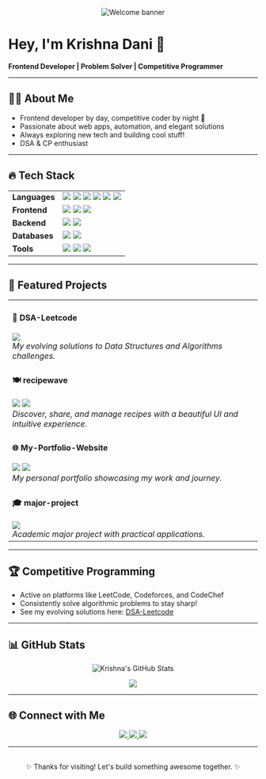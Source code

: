 <!-- Banner -->
<p align="center">
  <img src="https://readme-typing-svg.demolab.com?font=Fira+Code&size=30&pause=1000&color=38B2AC&center=true&vCenter=true&width=650&lines=Welcome+to+my+GitHub+Universe!+%F0%9F%9A%80" alt="Welcome banner"/>
</p>

# Hey, I'm Krishna Dani 👋

**Frontend Developer | Problem Solver | Competitive Programmer** 

---

## 🧑‍💻 About Me

- Frontend developer by day, competitive coder by night 🌙
- Passionate about web apps, automation, and elegant solutions
- Always exploring new tech and building cool stuff!
- DSA & CP enthusiast

---

## 🔥 Tech Stack

<table>
  <tr>
    <td><b>Languages</b></td>
    <td>
      <img src="https://img.shields.io/badge/JavaScript-F7DF1E?logo=javascript&logoColor=black&style=for-the-badge"/>
      <img src="https://img.shields.io/badge/Python-3776AB?logo=python&logoColor=white&style=for-the-badge"/>
      <img src="https://img.shields.io/badge/C++-00599C?logo=c%2B%2B&logoColor=white&style=for-the-badge"/>
      <img src="https://img.shields.io/badge/Java-007396?logo=java&logoColor=white&style=for-the-badge"/>
      <img src="https://img.shields.io/badge/HTML5-E34F26?logo=html5&logoColor=white&style=for-the-badge"/>
      <img src="https://img.shields.io/badge/CSS3-1572B6?logo=css3&logoColor=white&style=for-the-badge"/>
    </td>
  </tr>
  <tr>
    <td><b>Frontend</b></td>
    <td>
      <img src="https://img.shields.io/badge/React-61DAFB?logo=react&logoColor=black&style=for-the-badge"/>
      <img src="https://img.shields.io/badge/Bootstrap-7952B3?logo=bootstrap&logoColor=white&style=for-the-badge"/>
      <img src="https://img.shields.io/badge/Tailwind_CSS-38B2AC?logo=tailwindcss&logoColor=white&style=for-the-badge"/>
    </td>
  </tr>
  <tr>
    <td><b>Backend</b></td>
    <td>
      <img src="https://img.shields.io/badge/Node.js-339933?logo=node.js&logoColor=white&style=for-the-badge"/>
      <img src="https://img.shields.io/badge/Express-000000?logo=express&logoColor=white&style=for-the-badge"/>
    </td>
  </tr>
  <tr>
    <td><b>Databases</b></td>
    <td>
      <img src="https://img.shields.io/badge/MongoDB-47A248?logo=mongodb&logoColor=white&style=for-the-badge"/>
      <img src="https://img.shields.io/badge/MySQL-4479A1?logo=mysql&logoColor=white&style=for-the-badge"/>
    </td>
  </tr>
  <tr>
    <td><b>Tools</b></td>
    <td>
      <img src="https://img.shields.io/badge/Git-F05032?logo=git&logoColor=white&style=for-the-badge"/>
      <img src="https://img.shields.io/badge/VS%20Code-007ACC?logo=visualstudiocode&logoColor=white&style=for-the-badge"/>
      <img src="https://img.shields.io/badge/Postman-FF6C37?logo=postman&logoColor=white&style=for-the-badge"/>
    </td>
  </tr>
</table>

---

## 🚀 Featured Projects

<table>
  <tr>
    <td>
      <h4>📝 DSA-Leetcode</h4>
      <a href="https://github.com/krishnadani/DSA-Leetcode"><img src="https://img.shields.io/badge/GitHub-100000?logo=github&logoColor=white&style=for-the-badge"/></a>
      <br>
      <em>My evolving solutions to Data Structures and Algorithms challenges.</em>
    </td>
  </tr>
  <tr>
    <td>
      <h4>🍽️ recipewave</h4>
      <a href="https://github.com/krishnadani/recipewave"><img src="https://img.shields.io/badge/GitHub-100000?logo=github&logoColor=white&style=for-the-badge"/></a>
      <a href="https://recipewave.vercel.app"><img src="https://img.shields.io/badge/Live%20Demo-00C7B7?style=for-the-badge"/></a>
      <br>
      <em>Discover, share, and manage recipes with a beautiful UI and intuitive experience.</em>
    </td>
  </tr>
  <tr>
    <td>
      <h4>🌐 My-Portfolio-Website</h4>
      <a href="https://github.com/krishnadani/My-Portfolio-Website"><img src="https://img.shields.io/badge/GitHub-100000?logo=github&logoColor=white&style=for-the-badge"/></a>
      <a href="https://krishnadani.github.io/My-Portfolio-Website/"><img src="https://img.shields.io/badge/Live%20Demo-00C7B7?style=for-the-badge"/></a>
      <br>
      <em>My personal portfolio showcasing my work and journey.</em>
    </td>
  </tr>
  <tr>
    <td>
      <h4>🎓 major-project</h4>
      <a href="https://github.com/krishnadani/major-project"><img src="https://img.shields.io/badge/GitHub-100000?logo=github&logoColor=white&style=for-the-badge"/></a>
      <br>
      <em>Academic major project with practical applications.</em>
    </td>
  </tr>
</table>

---

## 🏆 Competitive Programming

- Active on platforms like LeetCode, Codeforces, and CodeChef
- Consistently solve algorithmic problems to stay sharp!
- See my evolving solutions here: [DSA-Leetcode](https://github.com/krishnadani/DSA-Leetcode)

---

## 📊 GitHub Stats

<p align="center">
  <img src="https://github-readme-stats.vercel.app/api?username=krishnadani&show_icons=true&theme=radical" alt="Krishna's GitHub Stats"/>
</p>
<p align="center">
  <img src="https://github-readme-stats.vercel.app/api/top-langs/?username=krishnadani&layout=compact&theme=radical"/>
</p>

---

## 🌐 Connect with Me

<p align="center">
  <a href="https://linkedin.com/in/krishnadani">
    <img src="https://img.shields.io/badge/LinkedIn-0A66C2?logo=linkedin&logoColor=white&style=for-the-badge"/>
  </a>
  <a href="mailto:krishnadani7@gmail.com">
    <img src="https://img.shields.io/badge/Gmail-D14836?logo=gmail&logoColor=white&style=for-the-badge"/>
  </a>
  <a href="https://github.com/krishnadani">
    <img src="https://img.shields.io/badge/GitHub-181717?logo=github&logoColor=white&style=for-the-badge"/>
  </a>
</p>

---

<p align="center">
  <br>
  ✨ Thanks for visiting! Let's build something awesome together. ✨
</p>

